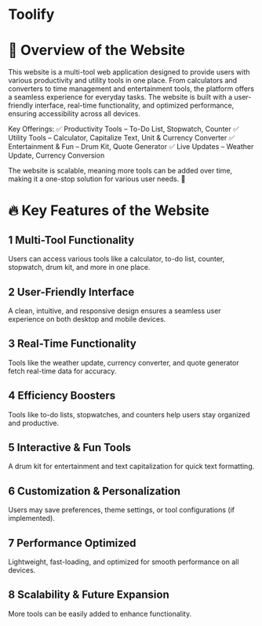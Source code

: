 # Toolify

# 🌟 Overview of the Website
This website is a multi-tool web application designed to provide users with various productivity and utility tools in one place. From calculators and converters to time management and entertainment tools, the platform offers a seamless experience for everyday tasks. The website is built with a user-friendly interface, real-time functionality, and optimized performance, ensuring accessibility across all devices.

Key Offerings:
✅ Productivity Tools – To-Do List, Stopwatch, Counter
✅ Utility Tools – Calculator, Capitalize Text, Unit & Currency Converter
✅ Entertainment & Fun – Drum Kit, Quote Generator
✅ Live Updates – Weather Update, Currency Conversion

The website is scalable, meaning more tools can be added over time, making it a one-stop solution for various user needs. 🚀
# 🔥 Key Features of the Website
## 1 Multi-Tool Functionality
Users can access various tools like a calculator, to-do list, counter, stopwatch, drum kit, and more in one place.
## 2️ User-Friendly Interface
A clean, intuitive, and responsive design ensures a seamless user experience on both desktop and mobile devices.
## 3️ Real-Time Functionality
Tools like the weather update, currency converter, and quote generator fetch real-time data for accuracy.
## 4️ Efficiency Boosters
Tools like to-do lists, stopwatches, and counters help users stay organized and productive.
## 5 Interactive & Fun Tools
A drum kit for entertainment and text capitalization for quick text formatting.
## 6 Customization & Personalization
Users may save preferences, theme settings, or tool configurations (if implemented).
## 7 Performance Optimized
Lightweight, fast-loading, and optimized for smooth performance on all devices.
## 8 Scalability & Future Expansion
More tools can be easily added to enhance functionality.
